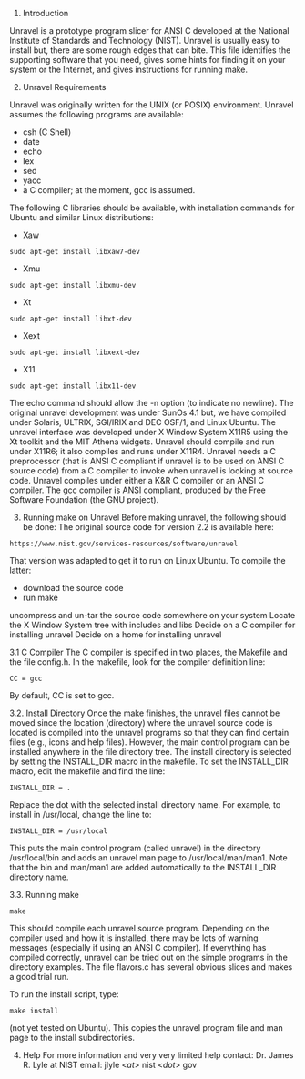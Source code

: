 1. Introduction 

Unravel is a prototype program slicer for ANSI C developed at the National Institute of Standards and Technology (NIST). Unravel is usually easy to install but, there are some rough edges that can bite. This file identifies the supporting software that you need, gives some hints for finding it on your system or the Internet, and gives instructions for running make.

2. Unravel Requirements

Unravel was originally written for the UNIX (or POSIX) environment. Unravel assumes the following programs are available:

* csh (C Shell)
* date
* echo
* lex
* sed
* yacc
* a C compiler; at the moment, gcc is assumed.

The following C libraries should be available, with installation commands for Ubuntu and similar Linux distributions:

* Xaw

```sudo apt-get install libxaw7-dev```

* Xmu

```sudo apt-get install libxmu-dev```

* Xt

```sudo apt-get install libxt-dev```

* Xext

```sudo apt-get install libxext-dev```

* X11

```sudo apt-get install libx11-dev```


The echo command should allow the -n option (to indicate no newline). The original unravel development was under SunOs 4.1 but, we have compiled under Solaris, ULTRIX, SGI/IRIX and DEC OSF/1, and Linux Ubuntu. The unravel interface was developed under X Window System X11R5 using the Xt toolkit and the MIT Athena widgets. Unravel should compile and run under X11R6; it also compiles and runs under X11R4. Unravel needs a C preprocessor (that is ANSI C compliant if unravel is to be used on ANSI C source code) from a C compiler to invoke when unravel is looking at source code. Unravel compiles under either a K&R C compiler or an ANSI C compiler. The gcc compiler is ANSI compliant, produced by the Free Software Foundation (the GNU project).


3. Running make on Unravel
Before making unravel, the following should be done:
The original source code for version 2.2 is available here: 

```https://www.nist.gov/services-resources/software/unravel```

That version was adapted to get it to run on Linux Ubuntu. To compile the latter:

* download the source code
* run make

uncompress and un-tar the source code somewhere on your system Locate the X Window System tree with includes and libs
Decide on a C compiler for installing unravel
Decide on a home for installing unravel


3.1 C Compiler
The C compiler is specified in two places, the Makefile and the file config.h.
In the makefile, look for the compiler definition line: 

```CC = gcc```

By default, CC is set to gcc.


3.2. Install Directory
Once the make finishes, the unravel files cannot be moved since the location (directory) where the unravel source code is located is compiled into the unravel programs so that they can find certain files (e.g., icons and help files). However, the main control program can be installed anywhere in the file directory tree. The install directory is selected by setting the INSTALL_DIR macro in the makefile. To set the INSTALL_DIR macro, edit the makefile and find the line: 

```INSTALL_DIR = .``` 

Replace the dot with the selected install directory name. For example, to install in /usr/local, change the line to:

```INSTALL_DIR = /usr/local```

This puts the main control program (called unravel) in the directory /usr/local/bin and adds an unravel man page to /usr/local/man/man1. Note that the bin and man/man1 are added automatically to the INSTALL_DIR directory name.

3.3. Running make

```make```

This should compile each unravel source program. Depending on the compiler used and how it is installed, there may be lots of warning messages (especially if using an ANSI C compiler). If everything has compiled correctly, unravel can be tried out on the simple programs in the directory examples. The file flavors.c has several obvious slices and makes a good trial run.

To run the install script, type: 

```make install``` 

(not yet tested on Ubuntu). This copies the unravel program file and man page to the install subdirectories.

4. Help
For more information and very very limited help contact:
Dr. James R. Lyle at NIST email: jlyle <_at_> nist <_dot_> gov 
